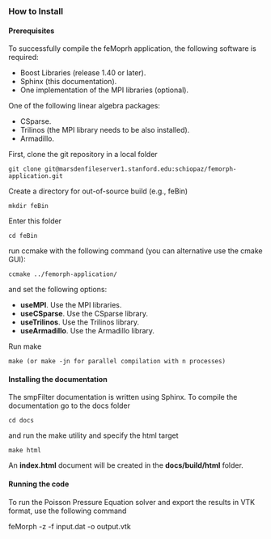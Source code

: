 

### How to Install


#### Prerequisites

To successfully compile the feMoprh application, the following software is required:

- Boost Libraries (release 1.40 or later).
- Sphinx (this documentation).
- One implementation of the MPI libraries (optional).

One of the following linear algebra packages:

- CSparse.
- Trilinos (the MPI library needs to be also installed).
- Armadillo.

First, clone the git repository in a local folder

```
git clone git@marsdenfileserver1.stanford.edu:schiopaz/femorph-application.git
```

Create a directory for out-of-source build (e.g., feBin)

```
mkdir feBin
```

Enter this folder

```
cd feBin
```

run ccmake with the following command (you can alternative use the cmake GUI): 

```
ccmake ../femorph-application/
```

and set the following options:

- **useMPI**. Use the MPI libraries.
- **useCSparse**. Use the CSparse library.
- **useTrilinos**. Use the Trilinos library.
- **useArmadillo**. Use the Armadillo library.

Run make 

```
make (or make -jn for parallel compilation with n processes)
```

#### Installing the documentation

The smpFilter documentation is written using Sphinx. To compile the documentation go to the docs folder

```
cd docs
```

and run the make utility and specify the html target

```
make html
```

An **index.html** document will be created in the **docs/build/html** folder.

#### Running the code

To run the Poisson Pressure Equation solver and export the results in VTK format, use the following command

  feMorph -z -f input.dat -o output.vtk
